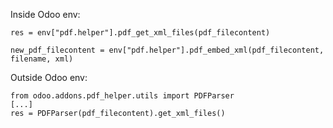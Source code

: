 Inside Odoo env:

    res = env["pdf.helper"].pdf_get_xml_files(pdf_filecontent)

    new_pdf_filecontent = env["pdf.helper"].pdf_embed_xml(pdf_filecontent, filename, xml)

Outside Odoo env:

    from odoo.addons.pdf_helper.utils import PDFParser
    [...]
    res = PDFParser(pdf_filecontent).get_xml_files()
